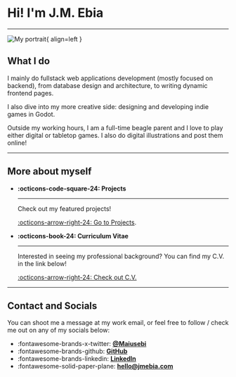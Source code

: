 # Hi! I'm J.M. Ebia

---


![My portrait](assets/me.png){ align=left }



## What I do
I mainly do fullstack web applications development (mostly focused on backend), from database design and architecture, to writing dynamic frontend pages.

I also dive into my more creative side: designing and developing indie games in Godot.

Outside my working hours, I am a full-time beagle parent and I love to play either digital or tabletop games. I also do digital illustrations and post them online!

---

## More about myself

<div class="grid cards" markdown>

-   __:octicons-code-square-24: Projects__

    ---

    Check out my featured projects!
    
    [:octicons-arrow-right-24: Go to Projects](/projects).

-   __:octicons-book-24: Curriculum Vitae__

    ---

    Interested in seeing my professional background? You can find my C.V. in the link below!

    [:octicons-arrow-right-24: Check out C.V.](/cv)


</div>

---

## Contact and Socials

You can shoot me a message at my work email, or feel free to follow / check me out on any of my socials below:

<div class="grid cards" markdown>

- :fontawesome-brands-x-twitter: [__@Maiusebi__](https://x.com/Maiusebi) 
- :fontawesome-brands-github: [__GitHub__](https://github.com/jmebia) 
- :fontawesome-brands-linkedin: [__LinkedIn__](https://www.linkedin.com/in/jmebia/)
- :fontawesome-solid-paper-plane: [__hello@jmebia.com__](mailto:hello@jmebia.com)

</div>





